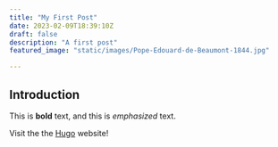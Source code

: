 ```yaml
---
title: "My First Post"
date: 2023-02-09T18:39:10Z
draft: false
description: "A first post"
featured_image: "static/images/Pope-Edouard-de-Beaumont-1844.jpg"

---
```


## Introduction

This is **bold** text, and this is *emphasized* text.

Visit the the [Hugo](https://gohugo.io) website!
